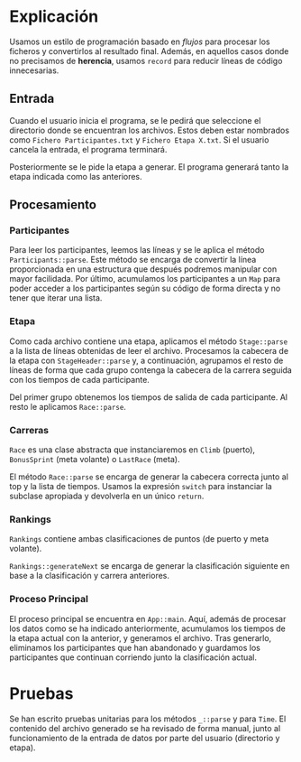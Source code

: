 # Explicación
Usamos un estilo de programación basado en *flujos* para procesar los
ficheros y convertirlos al resultado final. Además, en aquellos casos
donde no precisamos de **herencia**, usamos `record` para reducir líneas de código innecesarias.

## Entrada
Cuando el usuario inicia el programa, se le pedirá que seleccione el
directorio donde se encuentran los archivos. Estos deben estar nombrados
como `Fichero Participantes.txt` y `Fichero Etapa X.txt`. Si el usuario
cancela la entrada, el programa terminará.

Posteriormente se le pide la etapa a generar. El programa generará tanto la
etapa indicada como las anteriores.

## Procesamiento
### Participantes
Para leer los participantes, leemos las líneas y se le aplica el método `Participants::parse`. Este método se encarga de convertir la línea
proporcionada en una estructura que después podremos manipular con mayor facilidada. Por último, acumulamos los participantes a un `Map` para poder acceder a los participantes según su código de forma directa y no tener que iterar una lista.

### Etapa
Como cada archivo contiene una etapa, aplicamos el método `Stage::parse` a la lista de líneas obtenidas de leer el archivo. Procesamos la cabecera de la etapa con `StageHeader::parse` y, a continuación, agrupamos el resto de líneas de forma que cada grupo contenga la cabecera de la carrera seguida con los tiempos de cada participante.

Del primer grupo obtenemos los tiempos de salida de cada participante. Al resto le aplicamos `Race::parse`.

### Carreras
`Race` es una clase abstracta que instanciaremos en `Climb` (puerto), `BonusSprint` (meta volante) o `LastRace` (meta).

El método `Race::parse` se encarga de generar la cabecera correcta junto al top y la lista de tiempos. Usamos la expresión `switch` para instanciar la subclase apropiada y devolverla en un único `return`.

### Rankings
`Rankings` contiene ambas clasificaciones de puntos (de puerto y meta volante).

`Rankings::generateNext` se encarga de generar la clasificación siguiente en base a la clasificación y carrera anteriores.

### Proceso Principal
El proceso principal se encuentra en `App::main`. Aquí, además de procesar los datos como se ha indicado anteriormente, acumulamos los tiempos de la etapa actual con la anterior, y generamos el archivo. Tras generarlo, eliminamos los participantes que han abandonado y guardamos los participantes que continuan corriendo junto la clasificación actual.

# Pruebas
Se han escrito pruebas unitarias para los métodos `_::parse` y para `Time`. El contenido del archivo generado se ha revisado de forma manual, junto al funcionamiento de la entrada de datos por parte del usuario (directorio y etapa).